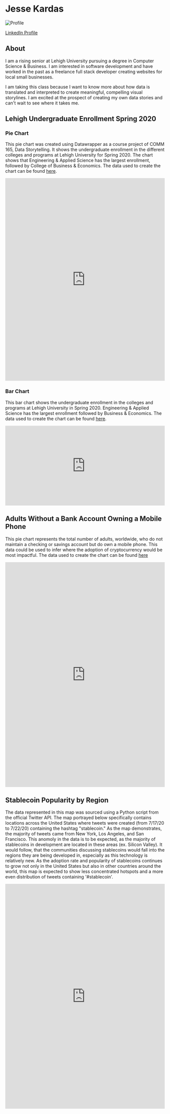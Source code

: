 # Jesse Kardas

![Profile](https://avatars0.githubusercontent.com/u/31512552?s=460&u=b87861498f8b367b5e305b4f45440eb9614e6fd1&v=4)

[LinkedIn Profile](https://www.linkedin.com/in/jesse-kardas/)

## About

I am a rising senior at Lehigh University pursuing a degree in Computer Science & Business. I am interested in software development and have worked in the past as a freelance full stack developer creating websites for local small businesses.

I am taking this class because I want to know more about how data is translated and interpreted to create meaningful, compelling visual storylines. I am excited at the prospect of creating my own data stories and can't wait to see where it takes me.

## Lehigh Undergraduate Enrollment Spring 2020

### Pie Chart
This pie chart was created using Datawrapper as a course project of COMM 165, Data Storytelling. It shows the undergraduate enrollment in the different colleges and programs at Lehigh University for Spring 2020. The chart shows that Engineering & Applied Science has the largest enrollment, followed by College of Business & Economics. The data used to create the chart can be found [here](https://docs.google.com/spreadsheets/d/1dFnkn8Sm_aJHxFLC6DD8W4mIthVDjTIz6A0h-_kE2lA/edit#gid=0).

<iframe title="Lehigh Undergraduate Enrollment Spring 2020" aria-label="chart" id="datawrapper-chart-WDu5D" src="https://datawrapper.dwcdn.net/WDu5D/1/" scrolling="no" frameborder="0" style="width: 0; min-width: 100% !important; border: none;" height="640"></iframe><script type="text/javascript">!function(){"use strict";window.addEventListener("message",(function(a){if(void 0!==a.data["datawrapper-height"])for(var e in a.data["datawrapper-height"]){var t=document.getElementById("datawrapper-chart-"+e)||document.querySelector("iframe[src*='"+e+"']");t&&(t.style.height=a.data["datawrapper-height"][e]+"px")}}))}();
</script>

### Bar Chart
This bar chart shows the undergraduate enrollment in the colleges and programs at Lehigh University in Spring 2020. Engineering & Applied Science has the largest enrollment followed by Business & Economics. The data used to create the chart can be found [here](https://docs.google.com/spreadsheets/d/1dFnkn8Sm_aJHxFLC6DD8W4mIthVDjTIz6A0h-_kE2lA/edit#gid=0).

<iframe title="Lehigh Undergraduate Enrollment Spring 2020" aria-label="Bar Chart" id="datawrapper-chart-qH5Ll" src="https://datawrapper.dwcdn.net/qH5Ll/1/" scrolling="no" frameborder="0" style="width: 0; min-width: 100% !important; border: none;" height="252"></iframe><script type="text/javascript">!function(){"use strict";window.addEventListener("message",(function(a){if(void 0!==a.data["datawrapper-height"])for(var e in a.data["datawrapper-height"]){var t=document.getElementById("datawrapper-chart-"+e)||document.querySelector("iframe[src*='"+e+"']");t&&(t.style.height=a.data["datawrapper-height"][e]+"px")}}))}();
</script>

## Adults Without a Bank Account Owning a Mobile Phone

This pie chart represents the total number of adults, worldwide, who do not maintain a checking or savings account but do own a mobile phone. This data could be used to infer where the adoption of cryptocurrency would be most impactful. The data used to create the chart can be found [here](https://globalfindex.worldbank.org/)

<iframe title="  Adults Without a Bank Account Owning a Mobile Phone 2017 (in millions)" aria-label="chart" id="datawrapper-chart-3Jd6z" src="https://datawrapper.dwcdn.net/3Jd6z/1/" scrolling="no" frameborder="0" style="width: 0; min-width: 100% !important; border: none;" height="710"></iframe><script type="text/javascript">!function(){"use strict";window.addEventListener("message",(function(a){if(void 0!==a.data["datawrapper-height"])for(var e in a.data["datawrapper-height"]){var t=document.getElementById("datawrapper-chart-"+e)||document.querySelector("iframe[src*='"+e+"']");t&&(t.style.height=a.data["datawrapper-height"][e]+"px")}}))}();
</script>

## Stablecoin Popularity by Region

The data represented in this map was sourced using a Python script from the official Twitter API. The map portrayed below specifically contains locations across the United States where tweets were created (from 7/17/20 to 7/22/20) containing the hashtag "stablecoin." As the map demonstrates, the majority of tweets came from New York, Los Angeles, and San Francisco. This anomoly in the data is to be expected, as the majority of stablecoins in development are located in these areas (ex. Silicon Valley). It would follow, that the communities discussing stablecoins would fall into the regions they are being developed in, especially as this technology is relatively new. As the adoption rate and popularity of stablecoins continues to grow not only in the United States but also in other countries around the world, this map is expected to show less concentrated hotspots and a more even distribution of tweets containing '#stablecoin'.

<iframe src="https://arcg.is/08C14u" frameborder="0" style="width: 0; min-width: 100% !important; border: none;" height="710">

## Yelp Reviews for Starbucks and Dunkin'

Both the heat map and bar chart below were created using Tableu and data made publicly available from [Yelp](https://www.yelp.com/dataset). They depict both the locations from which Yelp reviews for Dunkin' and Starbucks originated around the world, as well as the average customer perception of each business per location using the average customer rating. This information could provide valuable market insight on consumer preferences regarding both of these businesses across various regions and demographics.

<div class='tableauPlaceholder' id='viz1596242915796' style='position: relative'><noscript><a href='#'><img alt=' ' src='https:&#47;&#47;public.tableau.com&#47;static&#47;images&#47;co&#47;comm-165-yelp&#47;Heatmap&#47;1_rss.png' style='border: none' /></a></noscript><object class='tableauViz'  style='display:none;'><param name='host_url' value='https%3A%2F%2Fpublic.tableau.com%2F' /> <param name='embed_code_version' value='3' /> <param name='site_root' value='' /><param name='name' value='comm-165-yelp&#47;Heatmap' /><param name='tabs' value='no' /><param name='toolbar' value='yes' /><param name='static_image' value='https:&#47;&#47;public.tableau.com&#47;static&#47;images&#47;co&#47;comm-165-yelp&#47;Heatmap&#47;1.png' /> <param name='animate_transition' value='yes' /><param name='display_static_image' value='yes' /><param name='display_spinner' value='yes' /><param name='display_overlay' value='yes' /><param name='display_count' value='yes' /><param name='language' value='en' /></object></div><script type='text/javascript'>var divElement = document.getElementById('viz1596242915796');var vizElement = divElement.getElementsByTagName('object')[0];vizElement.style.width='100%';vizElement.style.height=(divElement.offsetWidth*0.75)+'px';var scriptElement = document.createElement('script');scriptElement.src = 'https://public.tableau.com/javascripts/api/viz_v1.js';vizElement.parentNode.insertBefore(scriptElement, vizElement);</script>

<div class='tableauPlaceholder' id='viz1596242529010' style='position: relative'><noscript><a href='#'><img alt=' ' src='https:&#47;&#47;public.tableau.com&#47;static&#47;images&#47;co&#47;comm-165-yelp&#47;CustomerPerception&#47;1_rss.png' style='border: none' /></a></noscript><object class='tableauViz'  style='display:none;'><param name='host_url' value='https%3A%2F%2Fpublic.tableau.com%2F' /> <param name='embed_code_version' value='3' /> <param name='site_root' value='' /><param name='name' value='comm-165-yelp&#47;CustomerPerception' /><param name='tabs' value='no' /><param name='toolbar' value='yes' /><param name='static_image' value='https:&#47;&#47;public.tableau.com&#47;static&#47;images&#47;co&#47;comm-165-yelp&#47;CustomerPerception&#47;1.png' /> <param name='animate_transition' value='yes' /><param name='display_static_image' value='yes' /><param name='display_spinner' value='yes' /><param name='display_overlay' value='yes' /><param name='display_count' value='yes' /><param name='language' value='en' /><param name='filter' value='publish=yes' /></object></div><script type='text/javascript'>var divElement = document.getElementById('viz1596242529010');var vizElement = divElement.getElementsByTagName('object')[0];vizElement.style.width='100%';vizElement.style.height=(divElement.offsetWidth*0.75)+'px';var scriptElement = document.createElement('script');scriptElement.src = 'https://public.tableau.com/javascripts/api/viz_v1.js';vizElement.parentNode.insertBefore(scriptElement, vizElement);</script>

## 2020 Presidential Election Analysis
The maps below were generated using Tableau with data sourced from both the Twitter API and [MIT's official repository of 2016 presidential election popular vote results](https://dataverse.harvard.edu/dataset.xhtml?persistentId=doi:10.7910/DVN/VOQCHQ). The first map represents the location of tweets containing either the hastag #CreepyJoe or #JoeBidenLandslide. These hashtags generally represent the average public perception of the 2020 presidential candidate Joe Biden by county across the United States. The second map represents the actual ratio of popular votes for the 2016 presidential election candidates (Donald Trump and Hillary Clinton). By comparing the data represented in each of these maps, it is possible to ascertain the popular sentiment of either candidate for the 2020 presidential election.

<div class='tableauPlaceholder' id='viz1596401868019' style='position: relative'><noscript><a href='#'><img alt=' ' src='https:&#47;&#47;public.tableau.com&#47;static&#47;images&#47;B7&#47;B7N92YZYD&#47;1_rss.png' style='border: none' /></a></noscript><object class='tableauViz'  style='display:none;'><param name='host_url' value='https%3A%2F%2Fpublic.tableau.com%2F' /> <param name='embed_code_version' value='3' /> <param name='path' value='shared&#47;B7N92YZYD' /> <param name='toolbar' value='yes' /><param name='static_image' value='https:&#47;&#47;public.tableau.com&#47;static&#47;images&#47;B7&#47;B7N92YZYD&#47;1.png' /> <param name='animate_transition' value='yes' /><param name='display_static_image' value='yes' /><param name='display_spinner' value='yes' /><param name='display_overlay' value='yes' /><param name='display_count' value='yes' /><param name='language' value='en' /><param name='filter' value='publish=yes' /></object></div><script type='text/javascript'>                    var divElement = document.getElementById('viz1596401868019');var vizElement = divElement.getElementsByTagName('object')[0];vizElement.style.width='100%';vizElement.style.height=(divElement.offsetWidth*0.75)+'px';var scriptElement = document.createElement('script');scriptElement.src = 'https://public.tableau.com/javascripts/api/viz_v1.js';vizElement.parentNode.insertBefore(scriptElement, vizElement);</script>

<div class='tableauPlaceholder' id='viz1596401881202' style='position: relative'><noscript><a href='#'><img alt=' ' src='https:&#47;&#47;public.tableau.com&#47;static&#47;images&#47;20&#47;2016PresidentialElectionPopularVotes&#47;2016ElectionResults&#47;1_rss.png' style='border: none' /></a></noscript><object class='tableauViz'  style='display:none;'><param name='host_url' value='https%3A%2F%2Fpublic.tableau.com%2F' /> <param name='embed_code_version' value='3' /> <param name='site_root' value='' /><param name='name' value='2016PresidentialElectionPopularVotes&#47;2016ElectionResults' /><param name='tabs' value='no' /><param name='toolbar' value='yes' /><param name='static_image' value='https:&#47;&#47;public.tableau.com&#47;static&#47;images&#47;20&#47;2016PresidentialElectionPopularVotes&#47;2016ElectionResults&#47;1.png' /> <param name='animate_transition' value='yes' /><param name='display_static_image' value='yes' /><param name='display_spinner' value='yes' /><param name='display_overlay' value='yes' /><param name='display_count' value='yes' /><param name='language' value='en' /><param name='filter' value='publish=yes' /></object></div><script type='text/javascript'>var divElement = document.getElementById('viz1596401881202');var vizElement = divElement.getElementsByTagName('object')[0];vizElement.style.width='100%';vizElement.style.height=(divElement.offsetWidth*0.75)+'px';var scriptElement = document.createElement('script');scriptElement.src = 'https://public.tableau.com/javascripts/api/viz_v1.js';vizElement.parentNode.insertBefore(scriptElement, vizElement);</script>
